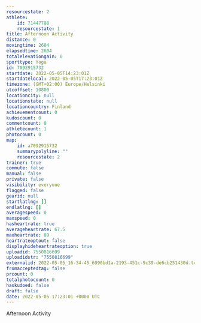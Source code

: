 ```yaml
---
resourcestate: 2
athlete:
    id: 71447788
    resourcestate: 1
title: Afternoon Activity
distance: 0
movingtime: 2604
elapsedtime: 2604
totalelevationgain: 0
sporttype: Yoga
id: 7092915732
startdate: 2022-05-05T14:23:01Z
startdatelocal: 2022-05-05T17:23:01Z
timezone: (GMT+02:00) Europe/Helsinki
utcoffset: 10800
locationcity: null
locationstate: null
locationcountry: Finland
achievementcount: 0
kudoscount: 0
commentcount: 0
athletecount: 1
photocount: 0
map:
    id: a7092915732
    summarypolyline: ""
    resourcestate: 2
trainer: true
commute: false
manual: false
private: false
visibility: everyone
flagged: false
gearid: null
startlatlng: []
endlatlng: []
averagespeed: 0
maxspeed: 0
hasheartrate: true
averageheartrate: 67.5
maxheartrate: 89
heartrateoptout: false
displayhideheartrateoption: true
uploadid: 7550816699
uploadidstr: "7550816699"
externalid: 2022-05-05_16-34-45_6990bd1a-2193-451c-9c39-de6cb251430d.tcx
fromacceptedtag: false
prcount: 0
totalphotocount: 0
haskudoed: false
draft: false
date: 2022-05-05 17:23:01 +0000 UTC
---
```

Afternoon Activity